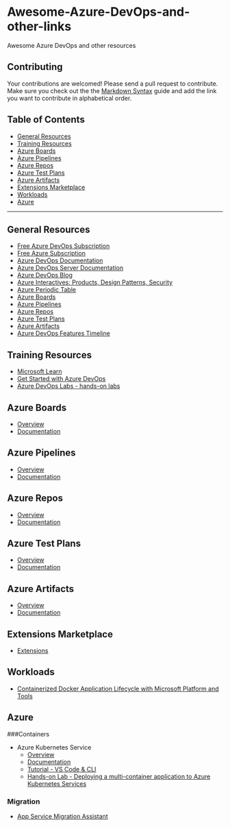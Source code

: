 # Awesome-Azure-DevOps-and-other-links

Awesome Azure DevOps and other resources

## Contributing

Your contributions are welcomed! Please send a pull request to contribute. Make sure you check out the the [Markdown Syntax](https://guides.github.com/features/mastering-markdown/)
guide and add the link you want to contribute in alphabetical order.

## Table of Contents

- [General Resources](#general-resources)
- [Training Resources](#training-resources)
- [Azure Boards](#azure-boards)
- [Azure Pipelines](#azure-pipelines)
- [Azure Repos](#azure-repos)
- [Azure Test Plans](#azure-test-plans)
- [Azure Artifacts](#azure-artifacts)
- [Extensions Marketplace](#extensions-marketplace)
- [Workloads](#workloads)
- [Azure](#azure)

- - -

## General Resources

* [Free Azure DevOps Subscription](https://azure.microsoft.com/en-us/services/devops/)
* [Free Azure Subscription](https://azure.microsoft.com/en-us/free/)
* [Azure DevOps Documentation](https://docs.microsoft.com/en-us/azure/devops/?view=azdevops)
* [Azure DevOps Server Documentation](https://docs.microsoft.com/en-us/tfs/index)
* [Azure DevOps Blog](https://blogs.msdn.microsoft.com/devops/)
* [Azure Interactives: Products, Design Patterns, Security](http://azureinteractives.azurewebsites.net/)
* [Azure Periodic Table](http://www.concurrency.com/landing/azure-periodic-table)
* [Azure Boards](https://azure.microsoft.com/en-us/services/devops/boards/)
* [Azure Pipelines](https://azure.microsoft.com/en-us/services/devops/pipelines/)
* [Azure Repos](https://azure.microsoft.com/en-us/services/devops/repos/)
* [Azure Test Plans](https://azure.microsoft.com/en-us/services/devops/test-plans/)
* [Azure Artifacts](https://azure.microsoft.com/en-us/services/devops/artifacts/)
* [Azure DevOps Features Timeline](https://docs.microsoft.com/en-us/azure/devops/release-notes/)

## Training Resources

* [Microsoft Learn](https://docs.microsoft.com/learn)
* [Get Started with Azure DevOps](https://docs.microsoft.com/en-us/learn/modules/get-started-with-devops/)
* [Azure DevOps Labs - hands-on labs](https://www.azuredevopslabs.com/)

## Azure Boards
* [Overview](https://azure.microsoft.com/en-us/services/devops/boards)
* [Documentation](https://docs.microsoft.com/en-us/azure/devops/boards/index?view=azdevops)

## Azure Pipelines
* [Overview](https://azure.microsoft.com/en-us/services/devops/pipelines/)
* [Documentation](https://docs.microsoft.com/en-us/azure/devops/pipelines/index?view=azdevops)

## Azure Repos
* [Overview](https://azure.microsoft.com/en-us/services/devops/repos/)
* [Documentation](https://docs.microsoft.com/en-us/azure/devops/repos/index?view=azdevops)

## Azure Test Plans
* [Overview](https://azure.microsoft.com/en-us/services/devops/test-plans/)
* [Documentation](https://docs.microsoft.com/en-us/azure/devops/test/index-tp?view=azdevops)

## Azure Artifacts
* [Overview](https://azure.microsoft.com/en-us/services/devops/artifacts/)
* [Documentation](https://docs.microsoft.com/en-us/azure/devops/artifacts/index?view=azdevops)

## Extensions Marketplace
* [Extensions](https://marketplace.visualstudio.com/azuredevops)

## Workloads
* [Containerized Docker Application Lifecycle with Microsoft Platform and Tools](https://docs.microsoft.com/en-us/dotnet/standard/containerized-lifecycle-architecture/)

## Azure
###Containers
* Azure Kubernetes Service
    * [Overview](https://azure.microsoft.com/en-us/services/kubernetes-service/)
    * [Documentation](https://docs.microsoft.com/en-us/azure/aks/)
    * [Tutorial - VS Code & CLI](https://docs.microsoft.com/en-us/azure/dev-spaces/get-started-nodejs)
    * [Hands-on Lab - Deploying a multi-container application to Azure Kubernetes Services](https://www.azuredevopslabs.com/labs/vstsextend/kubernetes/)

### Migration
* [App Service Migration Assistant](https://www.movemetothecloud.net/)